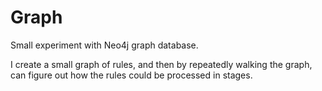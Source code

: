 Graph
===========

Small experiment with Neo4j graph database.

I create a small graph of rules, and then by repeatedly walking the graph,
can figure out how the rules could be processed in stages.
